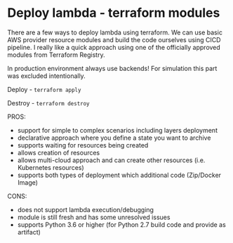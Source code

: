 # Deploy lambda - terraform modules

There are a few ways to deploy lambda using terraform. We can use basic AWS provider resource modules and build the code
ourselves using CICD pipeline. I really like a quick approach using one of the officially approved modules from
Terraform Registry.

In production environment always use backends! For simulation this part was excluded intentionally.

Deploy - `terraform apply`

Destroy - `terraform destroy`

PROS:

- support for simple to complex scenarios including layers deployment
- declarative approach where you define a state you want to archive
- supports waiting for resources being created
- allows creation of resources
- allows multi-cloud approach and can create other resources (i.e. Kubernetes resources)
- supports both types of deployment which additional code (Zip/Docker Image)

CONS:

- does not support lambda execution/debugging
- module is still fresh and has some unresolved issues
- supports Python 3.6 or higher (for Python 2.7 build code and provide as artifact)


